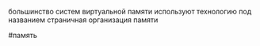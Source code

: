 большинство систем виртуальной памяти используют технологию под названием страничная организация памяти

#память